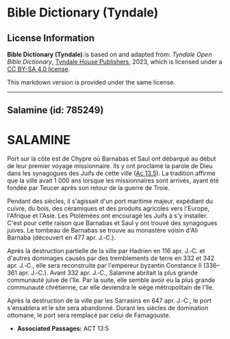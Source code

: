 # Bible Dictionary (Tyndale)

## License Information

**Bible Dictionary (Tyndale)** is based on and adapted from: _Tyndale Open Bible Dictionary_, [Tyndale House Publishers](https://tyndaleopenresources.com/), 2023, which is licensed under a [CC BY-SA 4.0 license](https://creativecommons.org/licenses/by-sa/4.0/legalcode.en).

This markdown version is provided under the same license.



--------------------------------

## Salamine (id: 785249)

SALAMINE
========

Port sur la côte est de Chypre où Barnabas et Saul ont débarqué au début de leur premier voyage missionnaire. Ils y ont proclamé la parole de Dieu dans les synagogues des Juifs de cette ville ([Ac 13\.5](https://ref.ly/Acts13:5)). La tradition affirme que la ville avait 1 000 ans lorsque les missionnaires sont arrivés, ayant été fondée par Teucer après son retour de la guerre de Troie.

Pendant des siècles, il s'agissait d'un port maritime majeur, expédiant du cuivre, du bois, des céramiques et des produits agricoles vers l'Europe, l'Afrique et l'Asie. Les Ptolémées ont encouragé les Juifs à s'y installer. C'est pour cette raison que Barnabas et Saul y ont trouvé des synagogues juives. Le tombeau de Barnabas se trouve au monastère voisin d'Ali Barnaba (découvert en 477 apr. J.‑C.).

Après la destruction partielle de la ville par Hadrien en 116 apr. J.‑C. et d'autres dommages causés par des tremblements de terre en 332 et 342 apr. J.‑C., elle sera reconstruite par l'empereur byzantin Constance II (336–361 apr. J.‑C.). Avant 332 apr. J.‑C., Salamine abritait la plus grande communauté juive de l'île. Par la suite, elle semble avoir eu la plus grande communauté chrétienne, car elle deviendra le siège métropolitain de l'île.

Après la destruction de la ville par les Sarrasins en 647 apr. J.‑C., le port s'ensablera et le site sera abandonné. Durant les siècles de domination ottomane, le port sera remplacé par celui de Famagouste.

* **Associated Passages:** ACT 13:5

